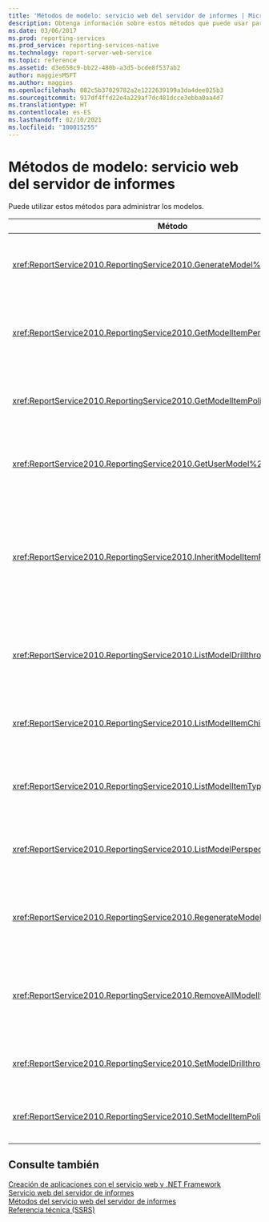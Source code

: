 ```yaml
---
title: 'Métodos de modelo: servicio web del servidor de informes | Microsoft Docs'
description: Obtenga información sobre estos métodos que puede usar para administrar modelos en el servicio web del servidor de informes.
ms.date: 03/06/2017
ms.prod: reporting-services
ms.prod_service: reporting-services-native
ms.technology: report-server-web-service
ms.topic: reference
ms.assetid: d3e658c9-bb22-480b-a3d5-bcde8f537ab2
author: maggiesMSFT
ms.author: maggies
ms.openlocfilehash: 082c5b37029782a2e1222639199a3da4dee025b3
ms.sourcegitcommit: 917df4ffd22e4a229af7dc481dcce3ebba0aa4d7
ms.translationtype: HT
ms.contentlocale: es-ES
ms.lasthandoff: 02/10/2021
ms.locfileid: "100015255"
---
```

# <a name="model-methods---report-server-web-service"></a>Métodos de modelo: servicio web del servidor de informes
  Puede utilizar estos métodos para administrar los modelos.  
  
|Método|Acción|  
|------------|------------|  
|<xref:ReportService2010.ReportingService2010.GenerateModel%2A>|Genera un modelo predeterminado encima de un origen de datos compartido.|  
|<xref:ReportService2010.ReportingService2010.GetModelItemPermissions%2A>|Recupera los permisos de usuario que están asociados al elemento de modelo.|  
|<xref:ReportService2010.ReportingService2010.GetModelItemPolicies%2A>|Recupera las directivas que están asociadas a un elemento de modelo.|  
|<xref:ReportService2010.ReportingService2010.GetUserModel%2A>|Devuelve la parte semántica de un modelo para el usuario actual.|  
|<xref:ReportService2010.ReportingService2010.InheritModelItemParentSecurity%2A>|Elimina las directivas que están asociadas a un elemento de modelo y hace que el elemento de modelo herede las directivas de su elemento primario.|  
|<xref:ReportService2010.ReportingService2010.ListModelDrillthroughReports%2A>|Enumera los informes detallados que están asociados a una entidad en un modelo.|  
|<xref:ReportService2010.ReportingService2010.ListModelItemChildren%2A>|Devuelve una matriz de elementos secundarios del elemento de modelo.|  
|<xref:ReportService2010.ReportingService2010.ListModelItemTypes%2A>|Devuelve una lista de los tipos de elemento de modelo admitidos.|  
|<xref:ReportService2010.ReportingService2010.ListModelPerspectives%2A>|Enumera los modelos y perspectivas que están disponibles para el usuario.|  
|<xref:ReportService2010.ReportingService2010.RegenerateModel%2A>|Actualiza un modelo existente según los cambios del esquema del origen de datos.|  
|<xref:ReportService2010.ReportingService2010.RemoveAllModelItemPolicies%2A>|Elimina todas las directivas que están asociadas a los elementos de modelo en el modelo especificado.|  
|<xref:ReportService2010.ReportingService2010.SetModelDrillthroughReports%2A>|Asocia un conjunto de informes detallados junto con un modelo.|  
|<xref:ReportService2010.ReportingService2010.SetModelItemPolicies%2A>|Establece las directivas de seguridad en un elemento de modelo.|  
  
## <a name="see-also"></a>Consulte también  
 [Creación de aplicaciones con el servicio web y .NET Framework](../../../reporting-services/report-server-web-service/net-framework/building-applications-using-the-web-service-and-the-net-framework.md)   
 [Servicio web del servidor de informes](../../../reporting-services/report-server-web-service/report-server-web-service.md)   
 [Métodos del servicio web del servidor de informes](../../../reporting-services/report-server-web-service/methods/report-server-web-service-methods.md)   
 [Referencia técnica &#40;SSRS&#41;](../../../reporting-services/technical-reference-ssrs.md)  
  
  
